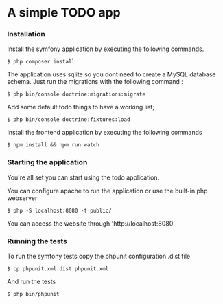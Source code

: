 # A simple TODO app

### Installation

Install the symfony application by executing the following commands. 

```shell script
$ php composer install
```
The application uses sqlite so you dont need to create a MySQL database schema. 
Just run the migrations with the following command :

```shell script
$ php bin/console doctrine:migrations:migrate
```

Add some default todo things to have a working list;

```shell script
$ php bin/console doctrine:fixtures:load 
```

Install the frontend application by executing the following commands

```shell script
$ npm install && npm run watch
```

### Starting the application

You're all set you can start using the todo application.

You can configure apache to run the application or use the built-in php webserver

```shell script
$ php -S localhost:8080 -t public/
```

You can access the website through 'http://localhost:8080'


### Running the tests

To run the symfony tests copy the phpunit configuration .dist file 

```shell script
$ cp phpunit.xml.dist phpunit.xml
```

And run the tests 

```shell script
$ php bin/phpunit 
```
